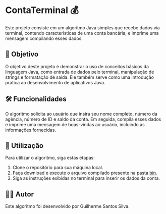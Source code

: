 # ContaTerminal 💰

Este projeto consiste em um algoritmo Java simples que recebe dados via terminal, contendo características de uma conta bancária, e imprime uma mensagem compilando esses dados.

## 🎯 Objetivo

O objetivo deste projeto é demonstrar o uso de conceitos básicos da linguagem Java, como entrada de dados pelo terminal, manipulação de strings e formatação de saída. Ele também serve como uma introdução prática ao desenvolvimento de aplicativos Java.

## 🛠️ Funcionalidades

O algoritmo solicita ao usuário que insira seu nome completo, número da agência, número de ID e saldo da conta. Em seguida, compila esses dados e imprime uma mensagem de boas-vindas ao usuário, incluindo as informações fornecidas.

## 🚀 Utilização

Para utilizar o algoritmo, siga estas etapas:
1. Clone o repositório para sua máquina local.
2. Faça download e execute o arquivo compilado presente na pasta [bin](https://github.com/Guilherme-256/Projetos-curso-DIO/blob/main/Projeto-Conta-Banco/ContaBanco/bin).
3. Siga as instruções exibidas no terminal para inserir os dados da conta.

## 👨‍💻 Autor

Este algoritmo foi desenvolvido por Guilherme Santos Silva.




